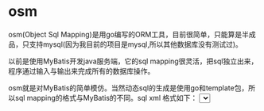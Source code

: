 osm
===

osm(Object Sql Mapping)是用go编写的ORM工具，目前很简单，只能算是半成品，只支持mysql(因为我目前的项目是mysql,所以其他数据库没有测试过)。

以前是使用MyBatis开发java服务端，它的sql mapping很灵活，把sql独立出来，程序通过输入与输出来完成所有的数据库操作。

osm就是对MyBatis的简单模仿。当然动态sql的生成是使用go和template包，所以sql mapping的格式与MyBatis的不同。sql xml 格式如下：
    <?xml version="1.0" encoding="utf-8"?>
    <osm>
     <select id="selectUsers" result="structs">
       SELECT id,email
       FROM user
       {{if ne .Email ""}} where email=#{Email} {{end}}
       order by id
     </select>
    </osm>
